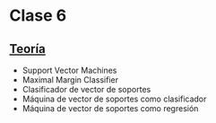 # Clase 6

## [Teoría](teoria/clase6.pdf)

* Support Vector Machines
* Maximal Margin Classifier
* Clasificador de vector de soportes
* Máquina de vector de soportes como clasificador
* Máquina de vector de soportes como regresión
